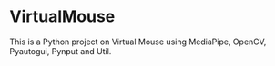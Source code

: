 # VirtualMouse
This is a Python project on Virtual Mouse using MediaPipe, OpenCV, Pyautogui, Pynput and Util.
